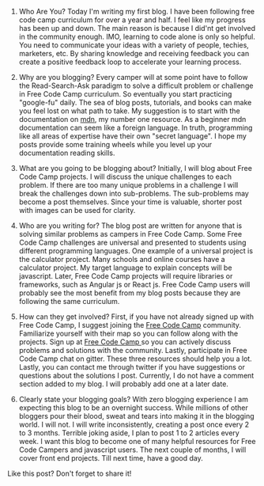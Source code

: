 ﻿1. Who Are You?
Today I'm writing my first blog. I have been following free code camp curriculum for over a year and half. I feel like my progress has been up and down. The main reason is because I did'nt get involved in the community enough. IMO, learning to code alone is only so helpful. You need to communicate your ideas with a variety of people, techies, marketers, etc. By sharing knowledge and receiving feedback you can create a positive feedback loop to accelerate your learning process. 

2. Why are you blogging?
Every camper will at some point have to follow the Read-Search-Ask paradigm to solve a difficult problem or challenge in Free Code Camp curriculum. So eventually you start practicing "google-fu" daily. The sea of blog posts, tutorials, and books can make you feel lost on what path to take. My suggestion is to start with the documentation on [mdn](https://developer.mozilla.org/en-US/https://developer.mozilla.org/en-US/), my number one resource. As a beginner mdn documentation can seem like a foreign language. In truth, programming like all areas of expertise have their own "secret language". I hope my posts provide some training wheels while you level up your documentation reading skills.

3. What are you going to be blogging about?
Initially, I will blog about Free Code Camp projects. I will discuss the unique challenges to each problem. If there are too many unique problems in a challenge I will break the challenges down into sub-problems. The sub-problems may become a post themselves. Since your time is valuable, shorter post with images can be used for clarity.

4. Who are you writing for?
The blog post are written for anyone that is solving similar problems as campers in Free Code Camp. Some Free Code Camp challenges are universal and presented to students using different programming languages. One example of a universal project is the calculator project. Many schools and online courses have a calculator project. My target language to explain concepts will be javascript. Later, Free Code Camp projects will require libraries or frameworks, such as Angular js or React js. Free Code Camp users will probably see the most benefit from my blog posts because they are following the same curriculum.

5. How can they get involved?
First, if you have not already signed up with Free Code Camp, I suggest joining the [Free Code Camp](https://www.freecodecamp.com/) community. Familiarize yourself with their map so you can follow along with the projects. Sign up at [Free Code Camp ](https://forum.freecodecamp.com/) so you can actively discuss problems and solutions with the community. Lastly, participate in Free Code Camp chat on gitter. These three resources should help you a lot. Lastly, you can contact me through twitter if you have suggestions or questions about the solutions I post. Currently, I do not have a comment section added to my blog. I will probably add one at a later date.

6. Clearly state your blogging goals?
With zero blogging experience I am expecting this blog to be an overnight success. While millions of other bloggers pour their blood, sweat and tears into making it in the blogging world. I will not. I will write inconsistently, creating a post once every 2 to 3 months. 
Terrible joking aside, I plan to post 1 to 2 articles every week. I want this blog to become one of many helpful resources for Free Code Campers and javascript users. The next couple of months, I will cover front end projects. Till next time, have a good day.

Like this post? Don't forget to share it!